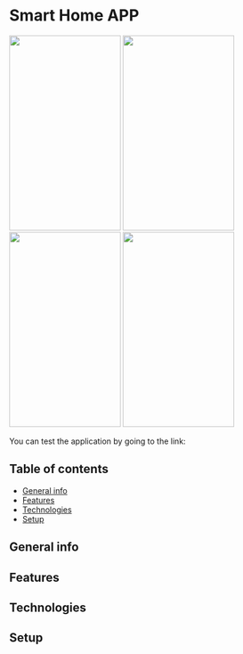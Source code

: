 # Smart Home APP



<img src=https://user-images.githubusercontent.com/57043892/146653580-fcc868b5-d692-4520-a16b-4a747a56915d.png  width="200" height="350"> <img src=https://user-images.githubusercontent.com/57043892/146653285-f66a97e7-b875-4134-b665-7cf89961df66.png  width="200" height="350"> <img src=https://user-images.githubusercontent.com/57043892/146653615-74da297a-cf62-4885-ac3b-79d04c0b0623.png  width="200" height="350"> <img src=https://user-images.githubusercontent.com/57043892/146653643-0d29724f-c066-4f83-977d-33d71bbdcc32.png  width="200" height="350">

You can test the application by going to the link:


## Table of contents

* [General info](#general-info)
* [Features](#features)
* [Technologies](#technologies)
* [Setup](#setup)

## General info



## Features


## Technologies


## Setup


